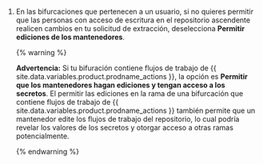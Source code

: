 1. En las bifurcaciones que pertenecen a un usuario, si no quieres permitir que las personas con acceso de escritura en el repositorio ascendente realicen cambios en tu solicitud de extracción, deselecciona **Permitir ediciones de los mantenedores**.

    {% warning %}

    **Advertencia:** Si tu bifuración contiene flujos de trabajo de {{ site.data.variables.product.prodname_actions }}, la opción es **Permitir que los mantenedores hagan ediciones y tengan acceso a los secretos**. El permitir las ediciones en la rama de una bifurcación que contiene flujos de trabajo de {{ site.data.variables.product.prodname_actions }} también permite que un mantenedor edite los flujos de trabajo del repositorio, lo cual podría revelar los valores de los secretos y otorgar acceso a otras ramas potencialmente.

    {% endwarning %}
